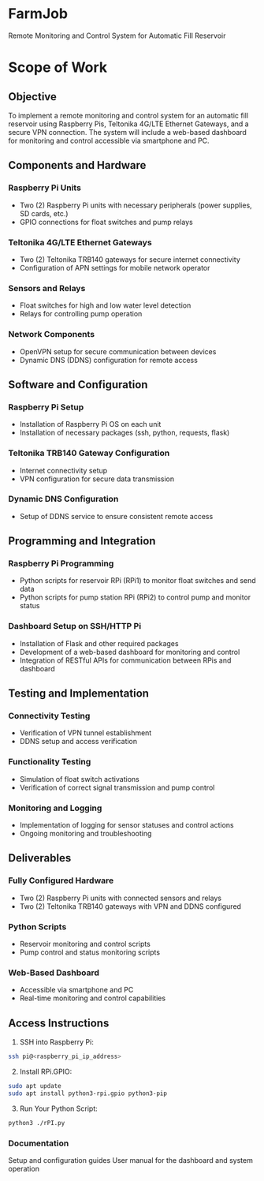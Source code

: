 # FarmJob
Remote Monitoring and Control System for Automatic Fill Reservoir
# Scope of Work
## Objective
To implement a remote monitoring and control system for an automatic fill reservoir using Raspberry Pis, Teltonika 4G/LTE Ethernet Gateways, and a secure VPN connection. The system will include a web-based dashboard for monitoring and control accessible via smartphone and PC.
## Components and Hardware
### Raspberry Pi Units
- Two (2) Raspberry Pi units with necessary peripherals (power supplies, SD cards, etc.)
- GPIO connections for float switches and pump relays

### Teltonika 4G/LTE Ethernet Gateways
- Two (2) Teltonika TRB140 gateways for secure internet connectivity
- Configuration of APN settings for mobile network operator

###    Sensors and Relays
- Float switches for high and low water level detection
- Relays for controlling pump operation

### Network Components
- OpenVPN setup for secure communication between devices
- Dynamic DNS (DDNS) configuration for remote access

## Software and Configuration
###    Raspberry Pi Setup
- Installation of Raspberry Pi OS on each unit
- Installation of necessary packages (ssh, python, requests, flask)

### Teltonika TRB140 Gateway Configuration
- Internet connectivity setup
- VPN configuration for secure data transmission

### Dynamic DNS Configuration
- Setup of DDNS service to ensure consistent remote access

## Programming and Integration
### Raspberry Pi Programming
- Python scripts for reservoir RPi (RPi1) to monitor float switches and send data
- Python scripts for pump station RPi (RPi2) to control pump and monitor status

### Dashboard Setup on SSH/HTTP Pi
- Installation of Flask and other required packages
- Development of a web-based dashboard for monitoring and control
- Integration of RESTful APIs for communication between RPis and dashboard

## Testing and Implementation
###    Connectivity Testing
- Verification of VPN tunnel establishment
- DDNS setup and access verification

###    Functionality Testing
- Simulation of float switch activations
- Verification of correct signal transmission and pump control

###    Monitoring and Logging
- Implementation of logging for sensor statuses and control actions
- Ongoing monitoring and troubleshooting

## Deliverables
### Fully Configured Hardware
- Two (2) Raspberry Pi units with connected sensors and relays
- Two (2) Teltonika TRB140 gateways with VPN and DDNS configured

### Python Scripts
- Reservoir monitoring and control scripts
- Pump control and status monitoring scripts

### Web-Based Dashboard
- Accessible via smartphone and PC
- Real-time monitoring and control capabilities

## Access Instructions
1. SSH into Raspberry Pi:

```bash
ssh pi@<raspberry_pi_ip_address>
```

2. Install RPi.GPIO:

```bash
sudo apt update
sudo apt install python3-rpi.gpio python3-pip
```

3. Run Your Python Script:

```bash
python3 ./rPI.py
```
### Documentation
Setup and configuration guides
User manual for the dashboard and system operation

